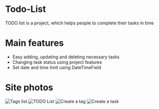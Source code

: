 ﻿# Todo-List
TODO list is a project, which helps people to complete their tasks in time
# Main features
* Easy adding, updating  and deleting necessary tasks
* Changing task status using project features
* Set date and time limit using DateTimeField
# Site photos
![Tags list](https://user-images.githubusercontent.com/98966189/207708111-07bc35b5-7a6b-4f32-84d3-589aa60425e3.png)
![TODO List](https://user-images.githubusercontent.com/98966189/207708114-cebac5ef-20fd-498c-a71e-476de0f08c68.png)
![Create a tag](https://user-images.githubusercontent.com/98966189/207708115-a7c299fd-5bdb-4e70-9784-aa2e0925fd3b.png)
![Create a task](https://user-images.githubusercontent.com/98966189/207708117-937685af-505a-423d-91cb-28c95062bd63.png)
